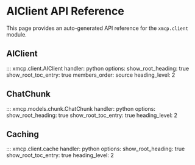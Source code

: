 # AIClient API Reference

This page provides an auto-generated API reference for the `xmcp.client` module.

## AIClient

::: xmcp.client.AIClient
    handler: python
    options:
      show_root_heading: true
      show_root_toc_entry: true
      members_order: source
      heading_level: 2

## ChatChunk

::: xmcp.models.chunk.ChatChunk
    handler: python
    options:
      show_root_heading: true
      show_root_toc_entry: true
      heading_level: 2

## Caching

::: xmcp.client.cache
    handler: python
    options:
      show_root_heading: true
      show_root_toc_entry: true
      heading_level: 2 
